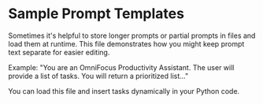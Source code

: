 # Sample Prompt Templates

Sometimes it's helpful to store longer prompts or partial prompts in files
and load them at runtime. This file demonstrates how you might keep
prompt text separate for easier editing.

Example:
"You are an OmniFocus Productivity Assistant. The user will provide a list
of tasks. You will return a prioritized list..."

You can load this file and insert tasks dynamically in your Python code.

